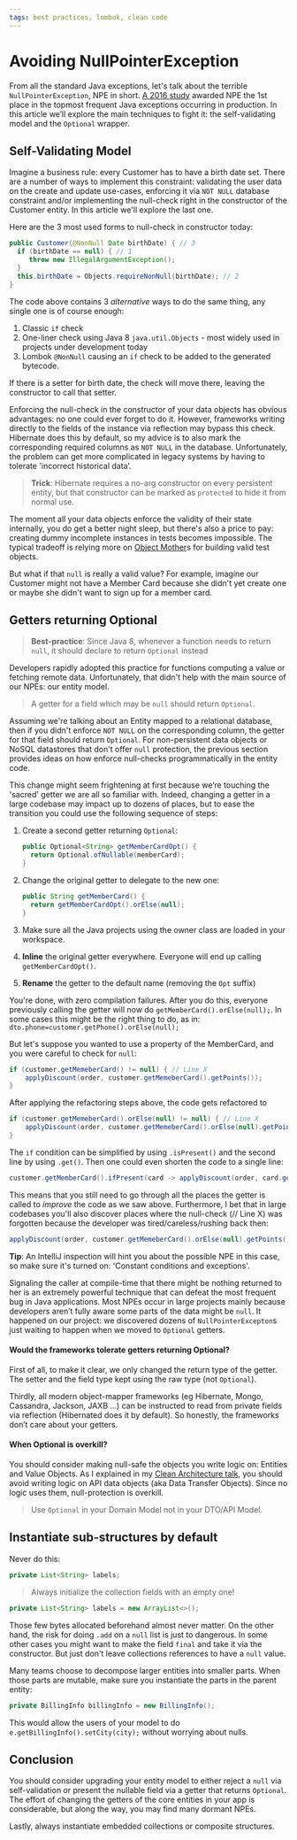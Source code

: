 ```yaml
---
tags: best practices, lombok, clean code 
---
```

# Avoiding NullPointerException
From all the standard Java exceptions, let's talk about the terrible `NullPointerException`, NPE in short. [A 2016 study](https://www.overops.com/blog/the-top-10-exceptions-types-in-production-java-applications-based-on-1b-events/) awarded NPE the 1st place in the topmost frequent Java exceptions occurring in production. In this article we’ll explore the main techniques to fight it: the self-validating model and the `Optional` wrapper.

## Self-Validating Model    

Imagine a business rule: every Customer has to have a birth date set. There are a number of ways to implement this constraint: validating the user data on the create and update use-cases, enforcing it via `NOT NULL` database constraint and/or implementing the null-check right in the constructor of the Customer entity. In this article we'll explore the last one.

Here are the 3 most used forms to null-check in constructor today:
```java
public Customer(@NonNull Date birthDate) { // 3
  if (birthDate == null) { // 1
     throw new IllegalArgumentException();
  }
  this.birthDate = Objects.requireNonNull(birthDate); // 2
}
```

The code above contains 3 _alternative_ ways to do the same thing, any single one is of course enough:
1. Classic `if` check
2. One-liner check using Java 8 `java.util.Objects` - most widely used in projects under development today
3. Lombok `@NonNull` causing an `if` check to be added to the generated bytecode.

If there is a setter for birth date, the check will move there, leaving the constructor to call that setter. 

Enforcing the null-check in the constructor of your data objects has obvious advantages: no one could ever forget to do it. However, frameworks writing directly to the fields of the instance via reflection may bypass this check. Hibernate does this by default, so my advice is to also mark the corresponding required columns as `NOT NULL` in the database. Unfortunately, the problem can get more complicated in legacy systems by having to tolerate 'incorrect historical data’.

> **Trick**: Hibernate requires a no-arg constructor on every persistent entity, but that constructor can be marked as `protected` to hide it from normal use. 

The moment all your data objects enforce the validity of their state internally, you do get a better night sleep, but there's also a price to pay: creating dummy incomplete instances in tests becomes impossible. The typical tradeoff is relying more on [Object Mother](https://martinfowler.com/bliki/ObjectMother.html)s for building valid test objects.

But what if that `null` is really a valid value? For example, imagine our Customer might not have a Member Card because she didn't yet create one or maybe she didn't want to sign up for a member card. 

## Getters returning Optional
> **Best-practice**: Since Java 8, whenever a function needs to return `null`, it should declare to return `Optional` instead

Developers rapidly adopted this practice for functions computing a value or fetching remote data. Unfortunately, that didn't help with the main source of our NPEs: our entity model.

> A getter for a field which may be `null` should return `Optional`.

Assuming we're talking about an Entity mapped to a relational database, then if you didn't enforce `NOT NULL` on the corresponding column, the getter for that field should return `Optional`. For non-persistent data objects or NoSQL datastores that don't offer `null` protection, the previous section provides ideas on how enforce null-checks programmatically in the entity code. 

This change might seem frightening at first because we’re touching the 'sacred' getter we are all so familiar with. Indeed, changing a getter in a large codebase may impact up to dozens of places, but to ease the transition you could use the following sequence of steps: 

1. Create a second getter returning `Optional`:
    ```java
    public Optional<String> getMemberCardOpt() {
      return Optional.ofNullable(memberCard);
    }
    ```

2. Change the original getter to delegate to the new one:
    ```java
    public String getMemberCard() {
      return getMemberCardOpt().orElse(null);
    }
    ```

3. Make sure all the Java projects using the owner class are loaded in your workspace.
3. **Inline** the original getter everywhere. Everyone will end up calling `getMemberCardOpt()`.
4. **Rename** the getter to the default name (removing the `Opt` suffix)

You're done, with zero compilation failures. After you do this, everyone previously calling the getter will now do `getMemberCard().orElse(null);`. In some cases this might be the right thing to do, as in: `dto.phone=customer.getPhone().orElse(null);`

But let's suppose you wanted to use a property of the MemberCard, and you were careful to check for `null`:
```java
if (customer.getMemeberCard() != null) { // Line X
    applyDiscount(order, customer.getMemeberCard().getPoints());
}
```
After applying the refactoring steps above, the code gets refactored to 
```java
if (customer.getMemeberCard().orElse(null) != null) { // Line X
    applyDiscount(order, customer.getMemeberCard().orElse(null).getPoints());
}
```
The `if` condition can be simplified by using `.isPresent()` and the second line by using `.get()`. Then one could even shorten the code to a single line:
```java
customer.getMemberCard().ifPresent(card -> applyDiscount(order, card.getPoints()));
```
This means that you still need to go through all the places the getter is called to *improve* the code as we saw above. Furthermore, I bet that in large codebases you'll also discover places where the null-check (// Line X) was forgotten because the developer was tired/careless/rushing back then:
```java
applyDiscount(order, customer.getMemeberCard().orElse(null).getPoints());
```
**Tip**: An IntelliJ inspection will hint you about the possible NPE in this case, so make sure it's turned on: 'Constant conditions and exceptions'. 

Signaling the caller at compile-time that there might be nothing returned to her is an extremely powerful technique that can defeat the most frequent bug in Java applications. Most NPEs occur in large projects mainly because developers aren’t fully aware some parts of the data might be `null`. It happened on our project: we discovered dozens of `NullPointerExcepton`s just waiting to happen when we moved to `Optional` getters.

#### Would the frameworks tolerate getters returning Optional? 

First of all, to make it clear, we only changed the return type of the getter. The setter and the field type kept using the raw type (not `Optional`). 


Thirdly, all modern object-mapper frameworks (eg Hibernate, Mongo, Cassandra, Jackson, JAXB ...) can be instructed to read from private fields via reflection (Hibernated does it by default). So honestly, the frameworks don’t care about your getters. 

#### When Optional is overkill?

You should consider making null-safe the objects you write logic on: Entities and Value Objects. As I explained in my [Clean Architecture talk](https://www.youtube.com/watch?v=tMHO7_RLxgQ&list=PLggcOULvfLL_MfFS_O0MKQ5W_6oWWbIw5&index=3), you should avoid writing logic on API data objects (aka Data Transfer Objects). Since no logic uses them, null-protection is overkill. 

> Use `Optional` in your Domain Model not in your DTO/API Model.

## Instantiate sub-structures by default

Never do this:
```java
private List<String> labels;
``` 
> Always initialize the collection fields with an empty one!

```java
private List<String> labels = new ArrayList<>();
```
Those few bytes allocated beforehand almost never matter. On the other hand, the risk for doing `.add` on a `null` list is just to dangerous. In some other cases you might want to make the field `final` and take it via the constructor. But just don't leave collections references to have a `null` value.

Many teams choose to decompose larger entities into smaller parts. When those parts are mutable, make sure you instantiate the parts in the parent entity:
```java
private BillingInfo billingInfo = new BillingInfo();
``` 
This would allow the users of your model to do `e.getBillingInfo().setCity(city);` without worrying about nulls.

## Conclusion
You should consider upgrading your entity model to either reject a `null` via self-validation or present the nullable field via a getter that returns `Optional`. The effort of changing the getters of the core entities in your app is considerable, but along the way, you may find many dormant NPEs. 

Lastly, always instantiate embedded collections or composite structures.
